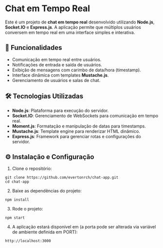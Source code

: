 # Chat em Tempo Real

Este é um projeto de **chat em tempo real** desenvolvido utilizando **Node.js**, **Socket.IO** e **Express.js**. A aplicação permite que múltiplos usuários conversem em tempo real em uma interface simples e interativa.

## 🚀 Funcionalidades

- Comunicação em tempo real entre usuários.
- Notificações de entrada e saída de usuários.
- Exibição de mensagens com carimbo de data/hora (timestamp).
- Interface dinâmica com templates **Mustache.js**.
- Gerenciamento de usuários e salas de chat.

## 🛠️ Tecnologias Utilizadas

- **Node.js**: Plataforma para execução do servidor.
- **Socket.IO**: Gerenciamento de WebSockets para comunicação em tempo real.
- **Moment.js**: Formatação e manipulação de datas para timestamps.
- **Mustache.js**: Template engine para renderizar HTML dinâmico.
- **Express.js**: Framework para gerenciar rotas e configurações do servidor.

## ⚙️ Instalação e Configuração

1. Clone o repositório:
  ```
  git clone https://github.com/evertonrch/chat-app.git
  cd chat-app
  ```

2. Baixe as dependências do projeto:
  ```
  npm install
  ```

3. Rode o projeto:
  ```
  npm start
  ```

4. A aplicação estará disponível em (a porta pode ser alterada via variável de ambiente definida em PORT):
  ```
  http://localhost:3000
  ```
